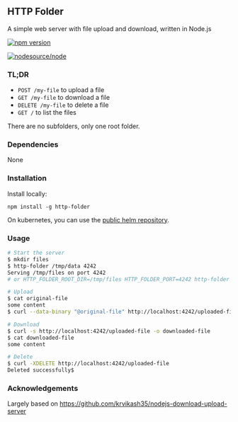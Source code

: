 HTTP Folder
----

A simple web server with file upload and download, written in Node.js

[![npm version](https://badge.fury.io/js/http-folder.svg)](https://badge.fury.io/js/http-folder)

[![nodesource/node](http://dockeri.co/image/aureliengasser/http-folder)](https://registry.hub.docker.com/r/aureliengasser/http-folder)

### TL;DR

- `POST /my-file` to upload a file
- `GET /my-file` to download a file
- `DELETE /my-file` to delete a file
- `GET /` to list the files

There are no subfolders, only one root folder.

### Dependencies

None

### Installation

Install locally:

```
npm install -g http-folder
```

On kubernetes, you can use the [public helm repository](https://github.com/AurelienGasser/charts).

### Usage

```bash
# Start the server
$ mkdir files
$ http-folder /tmp/data 4242
Serving /tmp/files on port 4242
# or HTTP_FOLDER_ROOT_DIR=/tmp/files HTTP_FOLDER_PORT=4242 http-folder

# Upload
$ cat original-file
some content
$ curl --data-binary "@original-file" http://localhost:4242/uploaded-file

# Download
$ curl -s http://localhost:4242/uploaded-file -o downloaded-file
$ cat downloaded-file
some content

# Delete
$ curl -XDELETE http://localhost:4242/uploaded-file
Deleted successfully$
```

### Acknowledgements

Largely based on https://github.com/krvikash35/nodejs-download-upload-server
